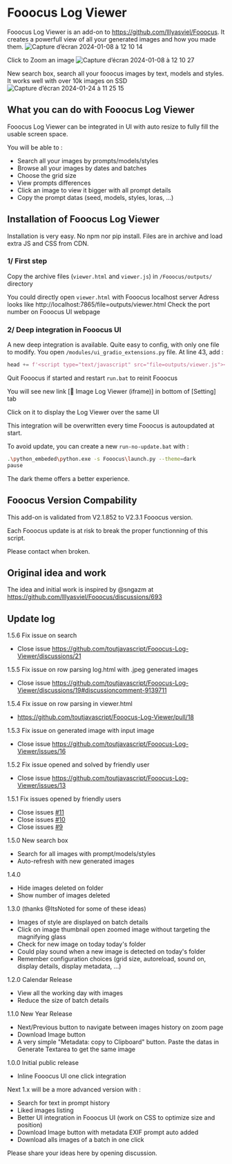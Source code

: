 # **Fooocus Log Viewer**

Fooocus Log Viewer is an add-on to https://github.com/lllyasviel/Fooocus. It creates a powerfull view of all your generated images and how you made them.
![Capture d’écran 2024-01-08 à 12 10 14](https://github.com/toutjavascript/Fooocus-Log-Viewer/assets/30899600/6ef6a842-a473-4d04-aaf7-7507008ef7fc)

Click to Zoom an image
![Capture d’écran 2024-01-08 à 12 10 27](https://github.com/toutjavascript/Fooocus-Log-Viewer/assets/30899600/713ecc47-0cfc-4381-a4c3-49154670f962)

New search box, search all your fooocus images by text, models and styles. It works well with over 10k images on SSD
![Capture d’écran 2024-01-24 à 11 25 15](https://github.com/toutjavascript/Fooocus-Log-Viewer/assets/30899600/c852e805-6957-4cc0-b030-22fa1ca01c5f)


## What you can do with **Fooocus Log Viewer**

Fooocus Log Viewer can be integrated in UI with auto resize to fully fill the usable screen space.

You will be able to :

- Search all your images by prompts/models/styles
- Browse all your images by dates and batches
- Choose the grid size
- View prompts differences
- Click an image to view it bigger with all prompt details
- Copy the prompt datas (seed, models, styles, loras, ...)

## Installation of Fooocus Log Viewer

Installation is very easy. No npm nor pip install. Files are in archive and load extra JS and CSS from CDN.

### 1/ First step

Copy the archive files (`viewer.html` and `viewer.js`) in `/Fooocus/outputs/` directory

You could directly open `viewer.html` with Fooocus localhost server
Adress looks like http://localhost:7865/file=outputs/viewer.html
Check the port number on Fooocus UI webpage

### 2/ Deep integration in Fooocus UI

A new deep integration is available. Quite easy to config, with only one file to modify.
You open `/modules/ui_gradio_extensions.py` file. At line 43, add :

```python
head += f'<script type="text/javascript" src="file=outputs/viewer.js"></script>\n'
```

Quit Fooocus if started and restart `run.bat` to reinit Fooocus

You will see new link [🎥 Image Log Viewer (iframe)] in bottom of [Setting] tab

Click on it to display the Log Viewer over the same UI

This integration will be overwritten every time Fooocus is autoupdated at start.

To avoid update, you can create a new `run-no-update.bat` with :

```bash
.\python_embeded\python.exe -s Fooocus\launch.py --theme=dark
pause
```

The dark theme offers a better experience.

## Fooocus Version Compability

This add-on is validated from V2.1.852 to V2.3.1 Fooocus version.

Each Fooocus update is at risk to break the proper functionning of this script.

Please contact when broken.

## Original idea and work 

The idea and initial work is inspired by @sngazm at https://github.com/lllyasviel/Fooocus/discussions/693


## Update log
1.5.6 Fix issue on search 
- Close issue https://github.com/toutjavascript/Fooocus-Log-Viewer/discussions/21

1.5.5 Fix issue on row parsing log.html with .jpeg generated images 
- Close issue https://github.com/toutjavascript/Fooocus-Log-Viewer/discussions/19#discussioncomment-9139711

1.5.4 Fix issue on row parsing in viewer.html 
- https://github.com/toutjavascript/Fooocus-Log-Viewer/pull/18

1.5.3 Fix issue on generated image with input image 
- Close issue https://github.com/toutjavascript/Fooocus-Log-Viewer/issues/16

1.5.2 Fix issue opened and solved by friendly user
- Close issue https://github.com/toutjavascript/Fooocus-Log-Viewer/issues/13

1.5.1 Fix issues opened by friendly users
- Close issues [#11](https://github.com/toutjavascript/Fooocus-Log-Viewer/issues/11)
- Close issues [#10](https://github.com/toutjavascript/Fooocus-Log-Viewer/issues/10)
- Close issues [#9](https://github.com/toutjavascript/Fooocus-Log-Viewer/issues/9)

1.5.0 New search box
- Search for all images with prompt/models/styles
- Auto-refresh with new generated images

1.4.0 
- Hide images deleted on folder
- Show number of images deleted

1.3.0 (thanks @ItsNoted for some of these ideas)
- Images of style are displayed on batch details
- Click on image thumbnail open zoomed image without targeting the magnifying glass
- Check for new image on today today's folder
- Could play sound when a new image is detected on today's folder
- Remember configuration choices (grid size, autoreload, sound on, display details, display metadata, ...)

1.2.0 Calendar Release
- View all the working day with images
- Reduce the size of batch details

1.1.0 New Year Release
- Next/Previous button to navigate between images history on zoom page
- Download Image button 
- A very simple "Metadata: copy to Clipboard" button. Paste the datas in Generate Textarea to get the same image

1.0.0 Initial public release
- Inline Fooocus UI one click integration


Next 1.x will be a more advanced version with :
- Search for text in prompt history
- Liked images listing
- Better UI integration in Fooocus UI (work on CSS to optimize size and position)
- Download Image button with metadata EXIF prompt auto added
- Download alls images of a batch in one click

Please share your ideas here by opening discussion. 

